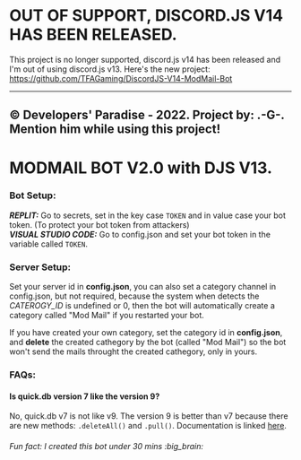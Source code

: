 # **OUT OF SUPPORT, DISCORD.JS V14 HAS BEEN RELEASED.**
This project is no longer supported, discord.js v14 has been released and I'm out of using discord.js v13. Here's the new project: https://github.com/TFAGaming/DiscordJS-V14-ModMail-Bot

***
## © Developers' Paradise - 2022. Project by: .-G-. Mention him while using this project!
# MODMAIL BOT V2.0 with DJS V13.
### Bot Setup:
***REPLIT:*** Go to secrets, set in the key case `TOKEN` and in value case your bot token. (To protect your bot token from attackers) <br>
***VISUAL STUDIO CODE:*** Go to config.json and set your bot token in the variable called `TOKEN`.

### Server Setup:
Set your server id in **config.json**, you can also set a category channel in config.json, but not required, because the system when detects the *CATEROGY_ID* is undefined or 0, then the bot will automatically create a category called "Mod Mail" if you restarted your bot.

If you have created your own category, set the category id in **config.json**, and **delete** the created cathegory by the bot (called "Mod Mail") so the bot won't send the mails throught the created cathegory, only in yours.

### FAQs:
#### Is quick.db version 7 like the version 9?
No, quick.db v7 is not like v9. The version 9 is better than v7 because there are new methods: `.deleteAll()` and `.pull()`. Documentation is linked [here](https://quickdb.js.org/).

###### Fun fact: I created this bot under 30 mins :big_brain:
